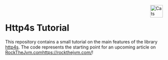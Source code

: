 <a href="https://typelevel.org/cats/"><img src="https://typelevel.org/cats/img/cats-badge.svg" height="40px" align="right" alt="Cats friendly" /></a>
<br/>

Http4s Tutorial
=====================================================

This repository contains a small tutorial on the main features of the library 
[http4s](https://http4s.org/). The code represents the starting point for an upcoming article on 
[RockTheJvm.com]()https://rockthejvm.com/!
